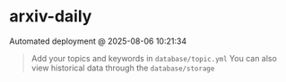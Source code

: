 # arxiv-daily
 Automated deployment @ 2025-08-06 10:21:34
> Add your topics and keywords in `database/topic.yml` 
> You can also view historical data through the `database/storage` 
